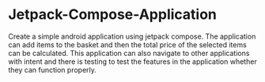 # Jetpack-Compose-Application
Create a simple android application using jetpack compose. The application can add items to the basket and then the total price of the selected items can be calculated. This application can also navigate to other applications with intent and there is testing to test the features in the application whether they can function properly.
